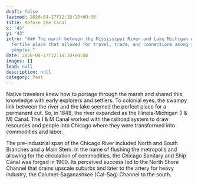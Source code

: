 ```yaml
---
draft: false
lastmod: 2020-04-17T12:18:10+00:00
title: Before the Canal
x: "45"
y: "43"
intro: "### The marsh between the Mississippi River and Lake Michigan was a
  fertile place that allowed for travel, trade, and connections among indigenous
  peoples."
date: 2020-04-17T12:18:10+00:00
images: []
lead: null
description: null
category: Past
---
```

Native travelers knew how to portage through the marsh and shared this knowledge with early explorers and settlers. To colonial eyes, the swampy link between the river and the lake seemed the perfect place for a permanent cut. So, in 1848, the river expanded as the Illinois-Michigan (I & M) Canal. The I & M Canal worked with the railroad system to draw resources and people into Chicago where they were transformed into commodities and labor. 

The pre-industrial span of the Chicago River included North and South Branches and a Main Stem. In the name of flushing the metropolis and allowing for the circulation of commodities, the Chicago Sanitary and Ship Canal was forged in 1900. Its perceived success led to the North Shore Channel that drains upscale suburbs and later to the artery for heavy industry, the Calumet-Saganashkee (Cal-Sag) Channel to the south.